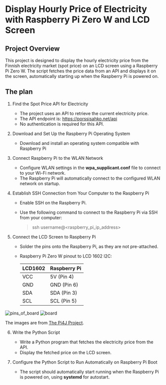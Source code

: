 # Display Hourly Price of Electricity with Raspberry Pi Zero W and LCD Screen

## Project Overview

This project is designed to display the hourly electricity price from the Finnish electricity market (spot price) on an LCD screen using a Raspberry Pi Zero W. The script fetches the price data from an API and displays it on the screen, automatically starting up when the Raspberry Pi is powered on.

## The plan

1. Find the Spot Price API for Electricity
    - The project uses an API to retrieve the current electricity price.
    - The API endpoint is: https://porssisahko.net/api
    - No authentication is required for this API.

2. Download and Set Up the Raspberry Pi Operating System

   - Download and install an operating system compatible with Raspberry Pi
   

3. Connect Raspberry Pi to the WLAN Network
   - Configure WLAN settings in the **wpa_supplicant.conf** file to connect to your Wi-Fi network.
   - The Raspberry Pi will automatically connect to the configured WLAN network on startup.

4. Establish SSH Connection from Your Computer to the Raspberry Pi

   - Enable SSH on the Raspberry Pi.
   - Use the following command to connect to the Raspberry Pi via SSH from your computer:
     
     
        > ssh username@<raspberry_pi_ip_address>


5. Connect the LCD Screen to Raspberry Pi

    - Solder the pins onto the Raspberry Pi, as they are not pre-attached.
    - Raspberry Pi Zero W pinout to LCD 1602 I2C:
  
      
      | LCD1602 | Raspberry Pi |
      | ----------- | ----------- |
      | VCC | 5V (Pin 4) |
      | GND | GND (Pin 6) |
      | SDA | SDA (Pin 3) |
      | SCL | SCL (Pin 5) |

![pins_of_board](https://github.com/user-attachments/assets/4982d21c-6ef8-4c93-8681-1b9589efc0cd)
![board](https://github.com/user-attachments/assets/8b8e8373-11a6-422e-9233-615a1f47b400)

The images are from [The Pi4J Project](https://www.pi4j.com/1.2/pins/model-zerow-rev1.html).



6. Write the Python Script

   - Write a Python program that fetches the electricity price from the API.
   - Display the fetched price on the LCD screen.

7. Configure the Python Script to Run Automatically on Raspberry Pi Boot

    - The script should automatically start running when the Raspberry Pi is powered on, using **systemd** for autostart.
      

